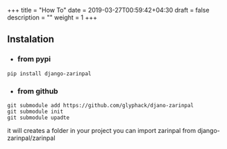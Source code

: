 +++
title = "How To"
date = 2019-03-27T00:59:42+04:30
draft = false
description = ""
weight = 1
+++

<!--more-->

## Instalation
* ### from pypi
```
pip install django-zarinpal
```

* ### from github
```
git submodule add https://github.com/glyphack/djano-zarinpal
git submodule init
git submodule upadte
```
it will creates a folder in your project you can import zarinpal from django-zarinpal/zarinpal